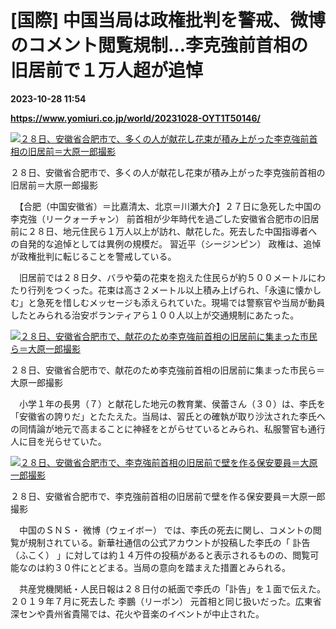 # [国際] 中国当局は政権批判を警戒、微博のコメント閲覧規制…李克強前首相の旧居前で１万人超が追悼

**2023-10-28 11:54**

**https://www.yomiuri.co.jp/world/20231028-OYT1T50146/**

[![２８日、安徽省合肥市で、多くの人が献花し花束が積み上がった李克強前首相の旧居前＝大原一郎撮影](https://www.yomiuri.co.jp/media/2023/10/20231028-OYT1I50128-1.jpg)](https://www.yomiuri.co.jp/pluralphoto/20231028-OYT1I50128/)

２８日、安徽省合肥市で、多くの人が献花し花束が積み上がった李克強前首相の旧居前＝大原一郎撮影

　【合肥（中国安徽省）＝比嘉清太、北京＝川瀬大介】２７日に急死した中国の 李克強（リークォーチャン） 前首相が少年時代を過ごした安徽省合肥市の旧居前に２８日、地元住民ら１万人以上が訪れ、献花した。死去した中国指導者への自発的な追悼としては異例の規模だ。 習近平（シージンピン） 政権は、追悼が政権批判に転じることを警戒している。

　旧居前では２８日夕、バラや菊の花束を抱えた住民らが約５００メートルにわたり行列をつくった。花束は高さ２メートル以上積み上げられ、「永遠に懐かしむ」と急死を惜しむメッセージも添えられていた。現場では警察官や当局が動員したとみられる治安ボランティアら１００人以上が交通規制にあたった。

[![２８日、安徽省合肥市で、献花のため李克強前首相の旧居前に集まった市民ら＝大原一郎撮影](https://www.yomiuri.co.jp/media/2023/10/20231028-OYT1I50165-1.jpg)](https://www.yomiuri.co.jp/pluralphoto/20231028-OYT1I50165/)

２８日、安徽省合肥市で、献花のため李克強前首相の旧居前に集まった市民ら＝大原一郎撮影

　小学１年の長男（７）と献花した地元の教育業、侯蕾さん（３０）は、李氏を「安徽省の誇りだ」とたたえた。当局は、習氏との確執が取り沙汰された李氏への同情論が地元で高まることに神経をとがらせているとみられ、私服警官も通行人に目を光らせていた。

[![２８日、安徽省合肥市で、李克強前首相の旧居前で壁を作る保安要員＝大原一郎撮影](https://www.yomiuri.co.jp/media/2023/10/20231028-OYT1I50164-1.jpg)](https://www.yomiuri.co.jp/pluralphoto/20231028-OYT1I50164/)

２８日、安徽省合肥市で、李克強前首相の旧居前で壁を作る保安要員＝大原一郎撮影

　中国のＳＮＳ・ 微博（ウェイボー） では、李氏の死去に関し、コメントの閲覧が規制されている。新華社通信の公式アカウントが投稿した李氏の「 訃告（ふこく） 」に対しては約１４万件の投稿があると表示されるものの、閲覧可能なのは約３０件にとどまる。当局の意向を踏まえた措置とみられる。

　共産党機関紙・人民日報は２８日付の紙面で李氏の「訃告」を１面で伝えた。２０１９年７月に死去した 李鵬（リーポン） 元首相と同じ扱いだった。広東省深センや貴州省貴陽では、花火や音楽のイベントが中止された。